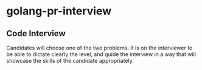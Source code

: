 # golang-pr-interview

## Code Interview
Candidates will choose one of the two problems. It is on the interviewer
to be able to dictate clearly the level, and guide the interview in a way
that will showcase the skills of the candidate appropriately. 